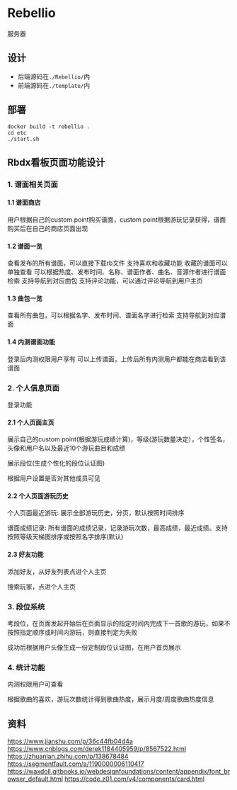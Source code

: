 # Rebellio

服务器

## 设计

- 后端源码在`./Rebellio/`内
- 前端源码在`./template/`内

## 部署
```
docker build -t rebellio .
cd etc
./start.sh
```

## Rbdx看板页面功能设计

### 1. 谱面相关页面

#### 1.1 谱面商店

用户根据自己的custom point购买谱面，custom point根据游玩记录获得，谱面购买后在自己的商店页面出现

#### 1.2 谱面一览

查看发布的所有谱面，可以直接下载rb文件
支持喜欢和收藏功能
收藏的谱面可以单独查看
可以根据热度、发布时间、名称、谱面作者、曲名、音源作者进行谱面检索
支持导航到对应曲包
支持评论功能，可以通过评论导航到用户主页

#### 1.3 曲包一览

查看所有曲包，可以根据名字、发布时间、谱面名字进行检索
支持导航到对应谱面

#### 1.4 内测谱面功能

登录后内测权限用户享有
可以上传谱面，上传后所有内测用户都能在商店看到该谱面

### 2. 个人信息页面

登录功能

#### 2.1 个人页面主页

展示自己的custom point(根据游玩成绩计算)，等级(游玩数量决定），个性签名，头像和用户名以及最近10个游玩曲目和成绩

展示段位(生成个性化的段位认证图)

根据用户设置是否对其他成员可见

#### 2.2 个人页面游玩历史

个人页面最近游玩: 展示全部游玩历史，分页，默认按照时间排序

谱面成绩记录: 所有谱面的成绩记录，记录游玩次数，最高成绩，最近成绩。支持按照等级天梯图排序或按照名字排序(默认)

#### 2.3 好友功能

添加好友，从好友列表点进个人主页

搜索玩家，点进个人主页

### 3. 段位系统

考段位，在页面发起开始后在页面显示的指定时间内完成下一首歌的游玩，如果不按照指定顺序或时间内游玩，则直接判定为失败

成功后根据用户头像生成一份定制段位认证图，在用户首页展示

### 4. 统计功能

内测权限用户可查看

根据歌曲的喜欢，游玩次数统计得到歌曲热度，展示月度/周度歌曲热度信息

## 资料

https://www.jianshu.com/p/36c44fb04d4a
https://www.cnblogs.com/derek1184405959/p/8567522.html
https://zhuanlan.zhihu.com/p/138678484
https://segmentfault.com/a/1190000006110417
https://waxdoll.gitbooks.io/webdesignfoundations/content/appendix/font_browser_default.html
https://code.z01.com/v4/components/card.html

